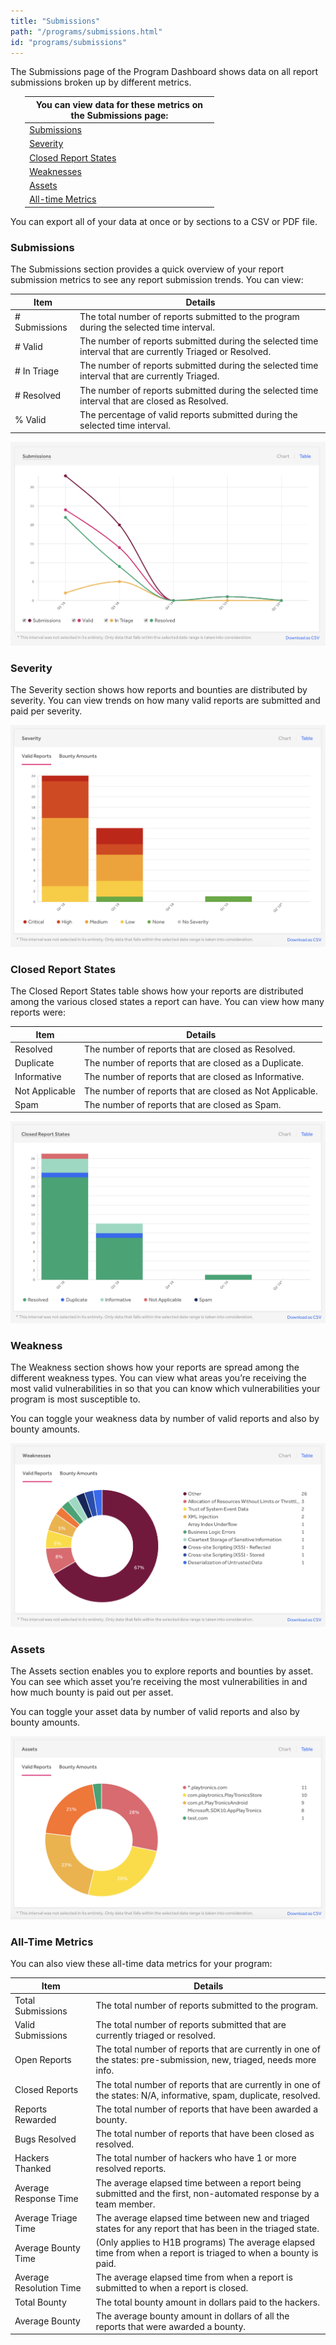 ```yaml
---
title: "Submissions"
path: "/programs/submissions.html"
id: "programs/submissions"
---
```


<style>
.contents {
  margin-left: 1.45rem;
  margin-right: 1.45rem;
  border-radius: 0.3em;
  width: 60%;
}
</style>

The Submissions page of the Program Dashboard shows data on all report submissions broken up by different metrics.

<div class="background contents" markdown="1">

You can view data for these metrics on the Submissions page: |
------------------------------------------------------------ |
[Submissions](#submissions) |
[Severity](#severity) |
[Closed Report States](#closed) |
[Weaknesses](#weaknesses) |
[Assets](#assets) |
[All-time Metrics](#all-time) |
</div>


You can export all of your data at once or by sections to a CSV or PDF file.

<h3 id="submissions">Submissions</h3>
The Submissions section provides a quick overview of your report submission metrics to see any report submission trends. You can view:

Item | Details
---- | ----------
# Submissions | The total number of reports submitted to the program during the selected time interval.
# Valid | The number of reports submitted during the selected time interval that are currently Triaged or Resolved.
# In Triage | The number of reports submitted during the selected time interval that are currently Triaged.
# Resolved | The number of reports submitted during the selected time interval that are closed as Resolved.
% Valid | The percentage of valid reports submitted during the selected time interval.   

![Submissions graph on program dashboard](./images/program-dashboard-submissions.png)

<h3 id="severity">Severity</h3>
The Severity section shows how reports and bounties are distributed by severity. You can view trends on how many valid reports are submitted and paid per severity.

![Severity table on program dashboard](./images/program-dashboard-severity.png)

<h3 id="closed">Closed Report States</h3>
The Closed Report States table shows how your reports are distributed among the various closed states a report can have.  You can view how many reports were:

Item | Details
---- | -----------
Resolved | The number of reports that are closed as Resolved.
Duplicate | The number of reports that are closed as a Duplicate.
Informative | The number of reports that are closed as Informative.
Not Applicable | The number of reports that are closed as Not Applicable.
Spam | The number of reports that are closed as Spam.

![Closed Report States on program dashboard](./images/program-dashboard-closed-report-states.png)

<h3 id="weakness">Weakness</h3>
The Weakness section shows how your reports are spread among the different weakness types. You can view what areas you’re receiving the most valid vulnerabilities in so that you can know which vulnerabilities your program is most susceptible to.

You can toggle your weakness data by number of valid reports and also by bounty amounts.

![Weaknesses graph on program dashboard](./images/program-dashboard-weaknesses.png)

<h3 id="assets">Assets</h3>
The Assets section enables you to explore reports and bounties by asset. You can see which asset you’re receiving the most vulnerabilities in and how much bounty is paid out per asset.

You can toggle your asset data by number of valid reports and also by bounty amounts.

![Assets graph on program dashboard](./images/program-dashboard-assets.png)

<h3 id="all-time">All-Time Metrics</h3>
You can also view these all-time data metrics for your program:

Item | Details
---- | -------
Total Submissions | The total number of reports submitted to the program.
Valid Submissions | The total number of reports submitted that are currently triaged or resolved.
Open Reports | The total number of reports that are currently in one of the states: pre-submission, new, triaged, needs more info.
Closed Reports | The total number of reports that are currently in one of the states: N/A, informative, spam, duplicate, resolved.
Reports Rewarded | The total number of reports that have been awarded a bounty.
Bugs Resolved | The total number of reports that have been closed as resolved.
Hackers Thanked | The total number of hackers who have 1 or more resolved reports.   
Average Response Time | The average elapsed time between a report being submitted and the first, non-automated response by a team member.
Average Triage Time | The average elapsed time between new and triaged states for any report that has been in the triaged state.
Average Bounty Time | (Only applies to H1B programs) The average elapsed time from when a report is triaged to when a bounty is paid.
Average Resolution Time | The average elapsed time from when a report is submitted to when a report is closed.
Total Bounty | The total bounty amount in dollars paid to the hackers.
Average Bounty | The average bounty amount in dollars of all the reports that were awarded a bounty.
